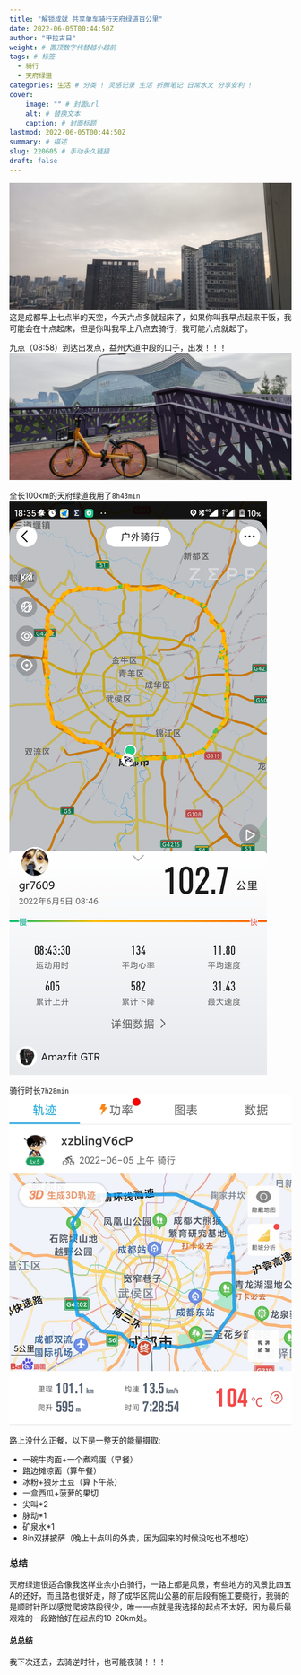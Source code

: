 ```yaml
---
title: "解锁成就 共享单车骑行天府绿道百公里"
date: 2022-06-05T00:44:50Z
author: "甲拉古日"
weight: # 置顶数字代替越小越前
tags: # 标签
  - 骑行
  - 天府绿道
categories: 生活 # 分类 ! 灵感记录 生活 折腾笔记 日常水文 分享安利 !
cover:
    image: "" # 封面url
    alt: # 替换文本
    caption: # 封面标题
lastmod: 2022-06-05T00:44:50Z
summary: # 描述
slug: 220605 # 手动永久链接
draft: false
---
```

![成都的早晨](/img/2022/06/05/IMG_20220605.jpg)
这是成都早上七点半的天空，今天六点多就起床了，如果你叫我早点起来干饭，我可能会在十点起床，但是你叫我早上八点去骑行，我可能六点就起了。


九点（08:58）到达出发点，益州大道中段的口子，出发！！！
![出发](/img/2022/06/05/go.jpg)


全长100km的天府绿道我用了``8h43min``
![](/img/2022/06/05/hmwatchmanager.jpg)

骑行时长``7h28min``
![](/img/2022/06/05/xingzhe.jpg)


路上没什么正餐，以下是一整天的能量摄取:

* 一碗牛肉面+一个煮鸡蛋（早餐）
* 路边摊凉面（算午餐）
* 冰粉+狼牙土豆（算下午茶）
* 一盒西瓜+菠萝的果切
* 尖叫*2
* 脉动*1
* 矿泉水*1
* 8in双拼披萨（晚上十点叫的外卖，因为回来的时候没吃也不想吃）


### 总结 

天府绿道很适合像我这样业余小白骑行，一路上都是风景，有些地方的风景比四五A的还好，而且路也很好走，除了成华区院山公墓的前后段有施工要绕行，我骑的是顺时针所以感觉爬坡路段很少，唯一一点就是我选择的起点不太好，因为最后最艰难的一段路恰好在起点的10-20km处。


#### 总总结

我下次还去，去骑逆时针，也可能夜骑！！！